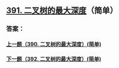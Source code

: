 ## [391. 二叉树的最大深度](https://leetcode-cn.com/problems/merge-two-sorted-lists/)（简单）





### 答案：



#### [上一题（390. 二叉树的最大深度）(简单)](https://github.com/sdwwld/leetCode/blob/master/src/main/java/com/wld/java/leetcode/leetCode0390.md)

#### [下一题（392. 二叉树的最大深度）(简单)](https://github.com/sdwwld/leetCode/blob/master/src/main/java/com/wld/java/leetcode/leetCode0392.md)
